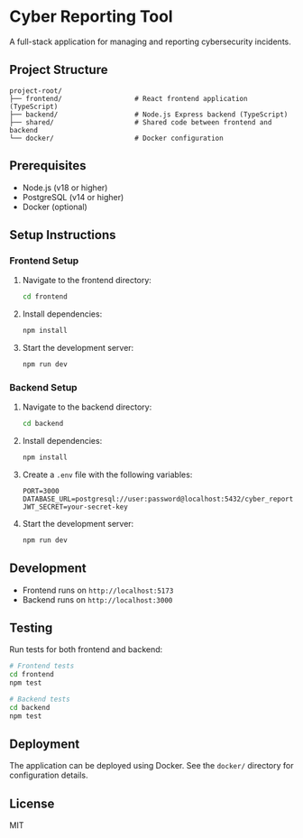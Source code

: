 # Cyber Reporting Tool

A full-stack application for managing and reporting cybersecurity incidents.

## Project Structure

```
project-root/
├── frontend/                  # React frontend application (TypeScript)
├── backend/                   # Node.js Express backend (TypeScript)
├── shared/                    # Shared code between frontend and backend
└── docker/                    # Docker configuration
```

## Prerequisites

- Node.js (v18 or higher)
- PostgreSQL (v14 or higher)
- Docker (optional)

## Setup Instructions

### Frontend Setup

1. Navigate to the frontend directory:
   ```bash
   cd frontend
   ```

2. Install dependencies:
   ```bash
   npm install
   ```

3. Start the development server:
   ```bash
   npm run dev
   ```

### Backend Setup

1. Navigate to the backend directory:
   ```bash
   cd backend
   ```

2. Install dependencies:
   ```bash
   npm install
   ```

3. Create a `.env` file with the following variables:
   ```
   PORT=3000
   DATABASE_URL=postgresql://user:password@localhost:5432/cyber_reporting
   JWT_SECRET=your-secret-key
   ```

4. Start the development server:
   ```bash
   npm run dev
   ```

## Development

- Frontend runs on `http://localhost:5173`
- Backend runs on `http://localhost:3000`

## Testing

Run tests for both frontend and backend:

```bash
# Frontend tests
cd frontend
npm test

# Backend tests
cd backend
npm test
```

## Deployment

The application can be deployed using Docker. See the `docker/` directory for configuration details.

## License

MIT
